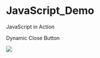 # JavaScript_Demo
JavaScript in Action

Dynamic Close Button

![](https://tva1.sinaimg.cn/large/e6c9d24ely1h5p7u4i4sqj20xp0ggq2z.jpg)